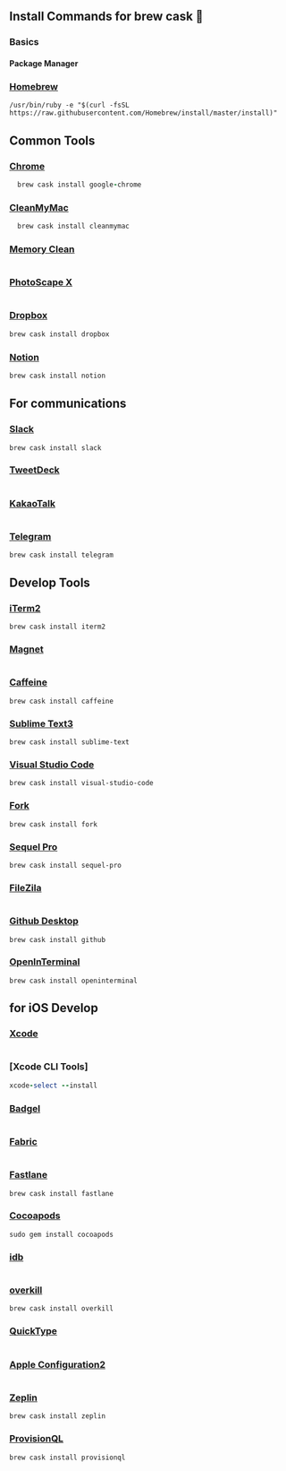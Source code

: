 ## Install Commands for brew cask :rocket:



### Basics

#### Package Manager 
 ### [Homebrew](https://brew.sh/index_ko)
 ``` shell
 /usr/bin/ruby -e "$(curl -fsSL https://raw.githubusercontent.com/Homebrew/install/master/install)"
 ```

## Common Tools 

  ### [Chrome](https://www.google.com/intl/ko/chrome/) <br>
  ```ruby
    brew cask install google-chrome
  ```
 ### [CleanMyMac](https://macpaw.com/cleanmymac) 
  ```ruby
    brew cask install cleanmymac
  ```
### [Memory Clean](https://fiplab.com/apps/memory-clean-3-for-mac)
```
```
### [PhotoScape X](https://itunes.apple.com/app/id929507092)
```
```
### [Dropbox](https://www.dropbox.com/install)
```ruby
brew cask install dropbox
```
### [Notion](https://www.notion.so/desktop)
```ruby
brew cask install notion
```


## For communications

### [Slack](https://itunes.apple.com/app/slack/id803453959?ls=1&mt=12)
```
brew cask install slack
```
### [TweetDeck](https://itunes.apple.com/kr/app/tweetdeck-by-twitter/id485812721?mt=12)
```

```
### [KakaoTalk](https://itunes.apple.com/kr/app/%EC%B9%B4%EC%B9%B4%EC%98%A4%ED%86%A1/id869223134?mt=12)
```
```
### [Telegram](https://itunes.apple.com/kr/app/telegram/id747648890?mt=12)
```
brew cask install telegram
```

## Develop Tools 

### [iTerm2](https://www.iterm2.com/) 
```
brew cask install iterm2
```
### [Magnet](https://itunes.apple.com/kr/app/magnet-%EB%A7%88%EA%B7%B8%EB%84%B7/id441258766?mt=12) 
```

```
### [Caffeine](https://caffeine.ko.softonic.com/mac)
```
brew cask install caffeine
```
### [Sublime Text3](https://www.sublimetext.com/3)
```
brew cask install sublime-text
```
### [Visual Studio Code](https://code.visualstudio.com/)
```
brew cask install visual-studio-code
```
### [Fork](https://git-fork.com/)
```
brew cask install fork 
```
### [Sequel Pro](https://www.sequelpro.com/)
```
brew cask install sequel-pro
```
### [FileZila](https://filezilla-project.org/download.php)
```
```
### [Github Desktop](https://desktop.github.com/)
```
brew cask install github
```

### [OpenInTerminal](https://github.com/Ji4n1ng/OpenInTerminal)
```
brew cask install openinterminal
```



## for iOS Develop

### [Xcode](https://github.com/xcpretty/xcode-install)
```

```

### [Xcode CLI Tools]
```ruby 
xcode-select --install

```


### [Badgel](https://github.com/yagiz/Bagel)
```
```
### [Fabric](https://get.fabric.io/)
```
```
### [Fastlane](https://fastlane.tools/)
```
brew cask install fastlane
```
### [Cocoapods](https://cocoapods.org/)
```
sudo gem install cocoapods
```
### [idb](https://github.com/facebook/idb)
```
```
### [overkill](https://github.com/KrauseFx/overkill-for-mac)
```
brew cask install overkill
```

### [QuickType](https://itunes.apple.com/us/app/paste-json-as-code-quicktype/id1330801220?mt=12)
```
```
### [Apple Configuration2](https://itunes.apple.com/kr/app/apple-configurator-2/id1037126344?mt=12)
```
```
### [Zeplin](https://zeplin.io/)
```
brew cask install zeplin
```

### [ProvisionQL](https://github.com/ealeksandrov/ProvisionQL)
```
brew cask install provisionql
```
